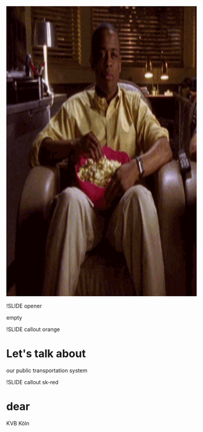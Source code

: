 <!SLIDE full-page-image>

<img src="popcorn_yes.gif" alt="Take a breath, relax and enjoy" height="768px" />

!SLIDE opener

empty

!SLIDE callout orange

# Let's talk about

our public transportation system

!SLIDE callout sk-red

# dear

KVB Köln